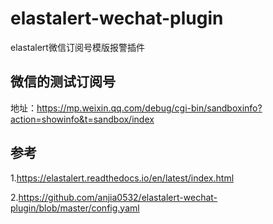 # elastalert-wechat-plugin
elastalert微信订阅号模版报警插件

## 微信的测试订阅号
地址：https://mp.weixin.qq.com/debug/cgi-bin/sandboxinfo?action=showinfo&t=sandbox/index

## 参考
1.https://elastalert.readthedocs.io/en/latest/index.html

2.https://github.com/anjia0532/elastalert-wechat-plugin/blob/master/config.yaml
